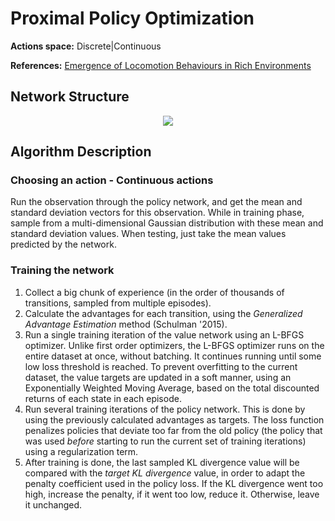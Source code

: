 # Proximal Policy Optimization

**Actions space:** Discrete|Continuous

**References:** [Emergence of Locomotion Behaviours in Rich Environments](https://arxiv.org/pdf/1707.02286.pdf)

## Network Structure

<p style="text-align: center;">

<img src="..\..\design_imgs\ppo.png">

</p>


## Algorithm Description
### Choosing an action - Continuous actions
Run the observation through the policy network, and get the mean and standard deviation vectors for this observation. While in training phase, sample from a multi-dimensional Gaussian distribution with these mean and standard deviation values. When testing, just take the mean values predicted by the network. 
### Training the network
1. Collect a big chunk of experience (in the order of thousands of transitions, sampled from multiple episodes).
2. Calculate the advantages for each transition, using the *Generalized Advantage Estimation* method (Schulman '2015).  
3. Run a single training iteration of the value network using an L-BFGS optimizer. Unlike first order optimizers, the L-BFGS optimizer runs on the entire dataset at once, without batching. It continues running until some low loss threshold is reached. To prevent overfitting to the current dataset, the value targets are updated in a soft manner, using an Exponentially Weighted Moving Average, based on the total discounted returns of each state in each episode.
4. Run several training iterations of the policy network. This is done by using the previously calculated advantages as targets. The loss function penalizes policies that deviate too far from the old policy (the policy that was used *before* starting to run the current set of training iterations) using a regularization term. 
5. After training is done, the last sampled KL divergence value will be compared with the *target KL divergence* value, in order to adapt the penalty coefficient used in the policy loss. If the KL divergence went too high, increase the penalty, if it went too low, reduce it. Otherwise, leave it unchanged. 